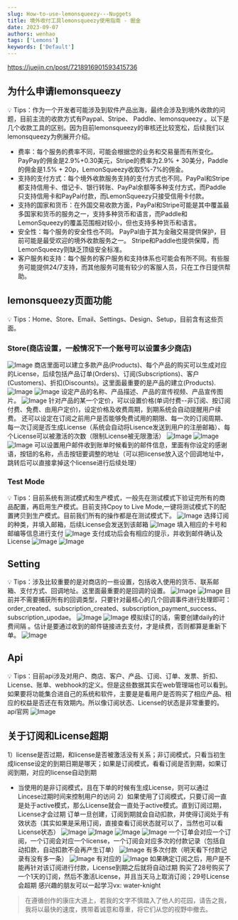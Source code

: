```yaml
---
slug: How-to-use-lemonsqueezy---Nuggets
title: 境外收付工具lemonsqueezy使用指南 - 掘金
date: 2023-09-07
authors: wenhao
tags: ['Lemons']
keywords: ['Default']
---
```

https://juejin.cn/post/7218916901593415736 

## 为什么申请lemonsqueezy

<!-- truncate -->

💡 Tips：作为一个开发者可能涉及到软件产品出海，最终会涉及到境外收款的问题，目前主流的收款方式有Paypal、Stripe、 
Paddle、lemonsqueezy 。以下是几个收款工具的区别。因为目前lemonsqueezy的审核还比较宽松，后续我们以lemonsqueezy为例展开介绍。 
- 费率：每个服务的费率不同，可能会根据您的业务和交易量而有所变化。 PayPay的佣金是2.9%+0.30美元，Stripe的费率为2.9% + 30美分，Paddle的佣金是1.5% + 20p，LemonSqueezy收取5%-7%的佣金。
- 支持的支付方式：每个境外收款服务支持的支付方式也不同。PayPal和Stripe都支持信用卡、借记卡、银行转账、PayPal余额等多种支付方式，而Paddle只支持信用卡和PayPal付款，而LemonSqueezy只接受信用卡付款。
- 支持的国家和货币：在外国交易收款方面，PayPal和Stripe可能是其中覆盖最多国家和货币的服务之一，支持多种货币和语言，而Paddle和LemonSqueezy的覆盖范围相对较小，但也支持多种货币和语言。
- 安全性：每个服务的安全性也不同。 PayPal由于其为金融交易提供保护，目前可能是最受欢迎的境外收款服务之一。 Stripe和Paddle也提供保障，而LemonSqueezy则缺乏顶级安全标准。
- 客户服务和支持：每个服务的客户服务和支持体系也可能会有所不同。有些服务可能提供24/7支持，而其他服务可能有较少的客服人员，只在工作日提供帮助。
## lemonsqueezy页面功能

<!-- truncate -->

💡 Tips：Home、Store、Email、Settings、Design、Setup，目前含有这些页面。 
### Store(商店设置，一般情况下一个账号可以设置多少商店)

![Image](https://prod-files-secure.s3.us-west-2.amazonaws.com/b0012720-ccd1-41ef-9ca9-02f55a45f30f/c73441c2-9122-4c65-9edb-34b20a5b31fe/125b584cd21c45c493065c7cbc59ef0atplv-k3u1fbpfcp-zoom-in-crop-mark1512000.awebp?X-Amz-Algorithm=AWS4-HMAC-SHA256&X-Amz-Content-Sha256=UNSIGNED-PAYLOAD&X-Amz-Credential=AKIAT73L2G45HZZMZUHI%2F20231125%2Fus-west-2%2Fs3%2Faws4_request&X-Amz-Date=20231125T072118Z&X-Amz-Expires=3600&X-Amz-Signature=2bed88e4a080b3bd7a8382d23ecb2e83ff47316e36122edf3bc6c8d24cb55b9b&X-Amz-SignedHeaders=host&x-id=GetObject)
商店里面可以建立多款产品(Products)、每个产品的购买可以生成对应的License，后续包括产品订单(Orders)、订阅(Subscriptions)、客户(Customers)、折扣(Discounts)。这里面最重要的是产品的建立(Products). 
![Image](https://prod-files-secure.s3.us-west-2.amazonaws.com/b0012720-ccd1-41ef-9ca9-02f55a45f30f/80770456-4c83-46fd-b94f-64a534e45a25/327c4d282b7346d1ba4f472b6d3e2878tplv-k3u1fbpfcp-zoom-in-crop-mark1512000.awebp?X-Amz-Algorithm=AWS4-HMAC-SHA256&X-Amz-Content-Sha256=UNSIGNED-PAYLOAD&X-Amz-Credential=AKIAT73L2G45HZZMZUHI%2F20231125%2Fus-west-2%2Fs3%2Faws4_request&X-Amz-Date=20231125T072118Z&X-Amz-Expires=3600&X-Amz-Signature=d8b7824b0f9f93e31b181378d79bd39d3d66e49fdc1de3e62352729c54261b5b&X-Amz-SignedHeaders=host&x-id=GetObject)
![Image](https://prod-files-secure.s3.us-west-2.amazonaws.com/b0012720-ccd1-41ef-9ca9-02f55a45f30f/5ba9a9fb-579d-48cc-b8af-6553c19ac7b4/f9f0f330e9e24175b9851e51cb4a538ctplv-k3u1fbpfcp-zoom-in-crop-mark1512000.awebp?X-Amz-Algorithm=AWS4-HMAC-SHA256&X-Amz-Content-Sha256=UNSIGNED-PAYLOAD&X-Amz-Credential=AKIAT73L2G45HZZMZUHI%2F20231125%2Fus-west-2%2Fs3%2Faws4_request&X-Amz-Date=20231125T072118Z&X-Amz-Expires=3600&X-Amz-Signature=5ba0ea80854777b6912541e9f8def62f555f060175991486b4beef989606b851&X-Amz-SignedHeaders=host&x-id=GetObject)
设定产品的名称、产品描述、产品的宣传视频、产品宣传图片。 
![Image](https://prod-files-secure.s3.us-west-2.amazonaws.com/b0012720-ccd1-41ef-9ca9-02f55a45f30f/d2295612-a0df-4383-8330-adddd01db479/41a0fb4aed7a427a99bfa7a0e369c724tplv-k3u1fbpfcp-zoom-in-crop-mark1512000.awebp?X-Amz-Algorithm=AWS4-HMAC-SHA256&X-Amz-Content-Sha256=UNSIGNED-PAYLOAD&X-Amz-Credential=AKIAT73L2G45HZZMZUHI%2F20231125%2Fus-west-2%2Fs3%2Faws4_request&X-Amz-Date=20231125T072118Z&X-Amz-Expires=3600&X-Amz-Signature=dc01ff0a404c4faa15906059b9d244ed518d4c22119cce5a488f57dbbc669987&X-Amz-SignedHeaders=host&x-id=GetObject)
针对产品的某一个定价，可以设置价格(单词付费--非订阅、按订阅付费、免费、由用户定价)，设定价格及收费周期，到期系统会自动提醒用户续费。 
还可以设定在订阅之前用户是否能够免费试用的期限、每一次的订阅周期、每一次订阅是否生成License（系统会自动将Lisence发送到用户的注册邮箱）、每个License可以被激活的次数（限制License被无限激活） 
![Image](https://prod-files-secure.s3.us-west-2.amazonaws.com/b0012720-ccd1-41ef-9ca9-02f55a45f30f/f53ec56a-99e5-4835-b1ae-ea89581dfd8d/d2fbf6b3683d44b78730c8d65a7a0644tplv-k3u1fbpfcp-zoom-in-crop-mark1512000.awebp?X-Amz-Algorithm=AWS4-HMAC-SHA256&X-Amz-Content-Sha256=UNSIGNED-PAYLOAD&X-Amz-Credential=AKIAT73L2G45HZZMZUHI%2F20231125%2Fus-west-2%2Fs3%2Faws4_request&X-Amz-Date=20231125T072118Z&X-Amz-Expires=3600&X-Amz-Signature=0acc1b40ac4b9f4d0754e34624945a822508b48defddd9c059f5ba0245fe8f45&X-Amz-SignedHeaders=host&x-id=GetObject)
![Image](https://prod-files-secure.s3.us-west-2.amazonaws.com/b0012720-ccd1-41ef-9ca9-02f55a45f30f/68178c95-2e4a-4a90-a00e-4117a11ff946/1c355e4496d74ae295332ba934f3316ctplv-k3u1fbpfcp-zoom-in-crop-mark1512000.awebp?X-Amz-Algorithm=AWS4-HMAC-SHA256&X-Amz-Content-Sha256=UNSIGNED-PAYLOAD&X-Amz-Credential=AKIAT73L2G45HZZMZUHI%2F20231125%2Fus-west-2%2Fs3%2Faws4_request&X-Amz-Date=20231125T072118Z&X-Amz-Expires=3600&X-Amz-Signature=3b55e703b505840408eb1461953b718f60ef8f7f06b3465023fb4ce5d0469e5a&X-Amz-SignedHeaders=host&x-id=GetObject)
![Image](https://prod-files-secure.s3.us-west-2.amazonaws.com/b0012720-ccd1-41ef-9ca9-02f55a45f30f/d71d256e-8df3-456e-a7c8-2ec7756f84e3/81c596da36ab4ce1910febb97e8e1bbftplv-k3u1fbpfcp-zoom-in-crop-mark1512000.awebp?X-Amz-Algorithm=AWS4-HMAC-SHA256&X-Amz-Content-Sha256=UNSIGNED-PAYLOAD&X-Amz-Credential=AKIAT73L2G45HZZMZUHI%2F20231125%2Fus-west-2%2Fs3%2Faws4_request&X-Amz-Date=20231125T072118Z&X-Amz-Expires=3600&X-Amz-Signature=a467c3ca5ca79ae50bece12c7fb25abc6bfc9611c4704af9a17d5819aa203c8f&X-Amz-SignedHeaders=host&x-id=GetObject)
可以设置用户邮件收到账单时候看到的邮件信息，里面有你设定的感谢语，按钮的名称，点击按钮要调整的地址（可以把license放入这个回调地址中，跳转后可以直接拿掉这个license进行后续处理） 
### Test Mode

💡 Tips：目前系统有测试模式和生产模式，一般先在测试模式下验证完所有的商品配置，再启用生产模式。目前支持Cpoy to Live Mode,一键将测试模式下的配置拷贝到生产模式。目前我们所有的操作都是在测试模式下。 
![Image](https://prod-files-secure.s3.us-west-2.amazonaws.com/b0012720-ccd1-41ef-9ca9-02f55a45f30f/58c9efa0-076e-4439-a8c6-5ed0ecaa845b/60778e8feb36407f8364f5759a68a012tplv-k3u1fbpfcp-zoom-in-crop-mark1512000.awebp?X-Amz-Algorithm=AWS4-HMAC-SHA256&X-Amz-Content-Sha256=UNSIGNED-PAYLOAD&X-Amz-Credential=AKIAT73L2G45HZZMZUHI%2F20231125%2Fus-west-2%2Fs3%2Faws4_request&X-Amz-Date=20231125T072118Z&X-Amz-Expires=3600&X-Amz-Signature=6c27fc954dc12e64463a22e513ae26f1f59f7f452da0601feaf317eb2804ae5a&X-Amz-SignedHeaders=host&x-id=GetObject)
选择订阅的种类，并填入邮箱，后续License会发送到该邮箱 
![Image](https://prod-files-secure.s3.us-west-2.amazonaws.com/b0012720-ccd1-41ef-9ca9-02f55a45f30f/205d9a0e-7d15-41bf-a3f0-8385d6eb6740/fedb3f89776f445387c8ad38ac65e585tplv-k3u1fbpfcp-zoom-in-crop-mark1512000.awebp?X-Amz-Algorithm=AWS4-HMAC-SHA256&X-Amz-Content-Sha256=UNSIGNED-PAYLOAD&X-Amz-Credential=AKIAT73L2G45HZZMZUHI%2F20231125%2Fus-west-2%2Fs3%2Faws4_request&X-Amz-Date=20231125T072118Z&X-Amz-Expires=3600&X-Amz-Signature=14f12a863a5e5f68efb39c904dfbd8dfac136dff91cc6e8a788d98c298d07167&X-Amz-SignedHeaders=host&x-id=GetObject)
填入相应的卡号和邮编等信息进行支付 
![Image](https://prod-files-secure.s3.us-west-2.amazonaws.com/b0012720-ccd1-41ef-9ca9-02f55a45f30f/107bd450-ba4c-4da3-9098-eb963ecb054c/9cf5659939404c509ac43d95038bb97btplv-k3u1fbpfcp-zoom-in-crop-mark1512000.awebp?X-Amz-Algorithm=AWS4-HMAC-SHA256&X-Amz-Content-Sha256=UNSIGNED-PAYLOAD&X-Amz-Credential=AKIAT73L2G45HZZMZUHI%2F20231125%2Fus-west-2%2Fs3%2Faws4_request&X-Amz-Date=20231125T072118Z&X-Amz-Expires=3600&X-Amz-Signature=302fc4f08f4a2c86fe30f8d2c65c466e03584a38fea272da76109090df97ffea&X-Amz-SignedHeaders=host&x-id=GetObject)
支付成功后会有相应的提示，并收到邮件确认及License 
![Image](https://prod-files-secure.s3.us-west-2.amazonaws.com/b0012720-ccd1-41ef-9ca9-02f55a45f30f/ec51fea0-dc55-424e-9280-475db87af1b8/b8a41869c2ef48f88b6cf832a944b804tplv-k3u1fbpfcp-zoom-in-crop-mark1512000.awebp?X-Amz-Algorithm=AWS4-HMAC-SHA256&X-Amz-Content-Sha256=UNSIGNED-PAYLOAD&X-Amz-Credential=AKIAT73L2G45HZZMZUHI%2F20231125%2Fus-west-2%2Fs3%2Faws4_request&X-Amz-Date=20231125T072118Z&X-Amz-Expires=3600&X-Amz-Signature=504f164eeee7407992c97aaa5bb95ebaff3b6030d63c8701d0f51ca453464aa7&X-Amz-SignedHeaders=host&x-id=GetObject)
![Image](https://prod-files-secure.s3.us-west-2.amazonaws.com/b0012720-ccd1-41ef-9ca9-02f55a45f30f/0e7104d8-9989-41b3-a566-8cc8c8b73214/f5c6d4ec6d6d453981b4e9c722f5e0f1tplv-k3u1fbpfcp-zoom-in-crop-mark1512000.awebp?X-Amz-Algorithm=AWS4-HMAC-SHA256&X-Amz-Content-Sha256=UNSIGNED-PAYLOAD&X-Amz-Credential=AKIAT73L2G45HZZMZUHI%2F20231125%2Fus-west-2%2Fs3%2Faws4_request&X-Amz-Date=20231125T072118Z&X-Amz-Expires=3600&X-Amz-Signature=29f18cc601a4d26b364e79178d5141c515122d6750f12d8982c7ac11ed340f89&X-Amz-SignedHeaders=host&x-id=GetObject)
## Setting

<!-- truncate -->

💡 Tips：涉及比较重要的是对商店的一些设置，包括收入使用的货币、联系邮箱、支付方式、回调地址。这里面最重要的是回调的设置。 
![Image](https://prod-files-secure.s3.us-west-2.amazonaws.com/b0012720-ccd1-41ef-9ca9-02f55a45f30f/6b239379-de25-4144-9d0d-f1ece5af5a2b/7d802cf831f64088a6c9ed09922667c9tplv-k3u1fbpfcp-zoom-in-crop-mark1512000.awebp?X-Amz-Algorithm=AWS4-HMAC-SHA256&X-Amz-Content-Sha256=UNSIGNED-PAYLOAD&X-Amz-Credential=AKIAT73L2G45HZZMZUHI%2F20231125%2Fus-west-2%2Fs3%2Faws4_request&X-Amz-Date=20231125T072118Z&X-Amz-Expires=3600&X-Amz-Signature=138cb9d284167a9622c69e32399b3bec80bbb50e2563f03d73734945947a2798&X-Amz-SignedHeaders=host&x-id=GetObject)
![Image](https://prod-files-secure.s3.us-west-2.amazonaws.com/b0012720-ccd1-41ef-9ca9-02f55a45f30f/cbe24786-c567-481e-a9e6-6e47f3b88aea/e15bbc566e86452d8d6609763f7c3d7ctplv-k3u1fbpfcp-zoom-in-crop-mark1512000.awebp?X-Amz-Algorithm=AWS4-HMAC-SHA256&X-Amz-Content-Sha256=UNSIGNED-PAYLOAD&X-Amz-Credential=AKIAT73L2G45HZZMZUHI%2F20231125%2Fus-west-2%2Fs3%2Faws4_request&X-Amz-Date=20231125T072118Z&X-Amz-Expires=3600&X-Amz-Signature=f6d53b62d6239179cebfcecb9f43e1489886bdf7169542a9b4e323d16a13c7d7&X-Amz-SignedHeaders=host&x-id=GetObject)
目前并不需要捕获所有的回调类型，只要针对最核心的几个回调事件进行处理即可：order_created、subscription_created、subscription_payment_success、subscription_upodae。 
![Image](https://prod-files-secure.s3.us-west-2.amazonaws.com/b0012720-ccd1-41ef-9ca9-02f55a45f30f/d7694838-d948-425d-9c5b-054065bcf961/779768f7a97e423db5f48f617154c950tplv-k3u1fbpfcp-zoom-in-crop-mark1512000.awebp?X-Amz-Algorithm=AWS4-HMAC-SHA256&X-Amz-Content-Sha256=UNSIGNED-PAYLOAD&X-Amz-Credential=AKIAT73L2G45HZZMZUHI%2F20231125%2Fus-west-2%2Fs3%2Faws4_request&X-Amz-Date=20231125T072118Z&X-Amz-Expires=3600&X-Amz-Signature=e6ab20e015c59c7fb8bebae42873b626f0025a4f70805e44935c80f83f39213a&X-Amz-SignedHeaders=host&x-id=GetObject)
![Image](https://prod-files-secure.s3.us-west-2.amazonaws.com/b0012720-ccd1-41ef-9ca9-02f55a45f30f/06af79a4-bcb2-47ad-bc10-34095e90d619/bc2b645c25fa4a5b8f4cf60c2406be94tplv-k3u1fbpfcp-zoom-in-crop-mark1512000.awebp?X-Amz-Algorithm=AWS4-HMAC-SHA256&X-Amz-Content-Sha256=UNSIGNED-PAYLOAD&X-Amz-Credential=AKIAT73L2G45HZZMZUHI%2F20231125%2Fus-west-2%2Fs3%2Faws4_request&X-Amz-Date=20231125T072118Z&X-Amz-Expires=3600&X-Amz-Signature=ef02e86a6dbd49b52772a09d249ca8e617a3d7d10fc024adb19135ff000da7ce&X-Amz-SignedHeaders=host&x-id=GetObject)
模拟续订的话，需要创建daily的计费间隔 。估计是要通过收到的邮件链接进去支付，才是续费，否则都算是重新下单。 
![Image](https://prod-files-secure.s3.us-west-2.amazonaws.com/b0012720-ccd1-41ef-9ca9-02f55a45f30f/43b55db8-3acb-4b62-a139-eda13fa48563/16c49d10c61742bc89e06dbfafc5fb1ftplv-k3u1fbpfcp-zoom-in-crop-mark1512000.awebp?X-Amz-Algorithm=AWS4-HMAC-SHA256&X-Amz-Content-Sha256=UNSIGNED-PAYLOAD&X-Amz-Credential=AKIAT73L2G45HZZMZUHI%2F20231125%2Fus-west-2%2Fs3%2Faws4_request&X-Amz-Date=20231125T072118Z&X-Amz-Expires=3600&X-Amz-Signature=18f076f2fe52936984ac4e04d99bf172527b82d63b73bbd96c3cd7ae0fa3153a&X-Amz-SignedHeaders=host&x-id=GetObject)
## Api

<!-- truncate -->

💡 Tips：目前api涉及对用户、商店、客户、产品、订阅、订单、发票、折扣、License、账单、webhook的定义。但是这些数据其实在web管理端也可以看到。如果要将功能集合进自己的系统和软件，主要是是看用户是否购买了相应产品、相应的权益是否还在有效期内。所以像订阅状态、License的状态是非常重要的。 api官网 
![Image](https://prod-files-secure.s3.us-west-2.amazonaws.com/b0012720-ccd1-41ef-9ca9-02f55a45f30f/167e15dc-e54c-4c6b-9aec-7cb702ac6fb2/6a93474f71d045fb8db1390ed67486b6tplv-k3u1fbpfcp-zoom-in-crop-mark1512000.awebp?X-Amz-Algorithm=AWS4-HMAC-SHA256&X-Amz-Content-Sha256=UNSIGNED-PAYLOAD&X-Amz-Credential=AKIAT73L2G45HZZMZUHI%2F20231125%2Fus-west-2%2Fs3%2Faws4_request&X-Amz-Date=20231125T072118Z&X-Amz-Expires=3600&X-Amz-Signature=d93017a936c1885f83a25374ec259052112988e778b633567748b289e6f0031e&X-Amz-SignedHeaders=host&x-id=GetObject)
## 关于订阅和License超期

<!-- truncate -->

1）license是否过期，和license是否被激活没有关系；非订阅模式，只看当初生成license设定的到期日期是哪天；如果是订阅模式，看看订阅是否到期，如果订阅到期，对应的license自动到期 
- 当使用的是非订阅模式，且在下单的时候有生成License，则可以通过Lincese过期时间来控制用户的访问
2）如果使用了订阅模式，只要订阅一直是处于active模式，那么License就会一直处于active模式。直到订阅过期，License才会过期 
订单一旦创建，订阅到期就会自动扣款，并使得订阅处于有效状态（其实如果是采用订阅，直接查看订阅状态就可以了，当然也可以看License状态） 
![Image](https://prod-files-secure.s3.us-west-2.amazonaws.com/b0012720-ccd1-41ef-9ca9-02f55a45f30f/037ecce4-098b-4b7a-bfc8-9071b87357ec/e2067263dd9b4c5d82cefd10e7ca3434tplv-k3u1fbpfcp-zoom-in-crop-mark1512000.awebp?X-Amz-Algorithm=AWS4-HMAC-SHA256&X-Amz-Content-Sha256=UNSIGNED-PAYLOAD&X-Amz-Credential=AKIAT73L2G45HZZMZUHI%2F20231125%2Fus-west-2%2Fs3%2Faws4_request&X-Amz-Date=20231125T072118Z&X-Amz-Expires=3600&X-Amz-Signature=29bda9e7a6060ce09021e20fbe49411afb88e07a8b48c4da591f967130c79703&X-Amz-SignedHeaders=host&x-id=GetObject)
![Image](https://prod-files-secure.s3.us-west-2.amazonaws.com/b0012720-ccd1-41ef-9ca9-02f55a45f30f/423f0939-64d5-4e66-bc4c-c228bc099a3a/4a853038fff542e9b4f158a2bbf5bd1ctplv-k3u1fbpfcp-zoom-in-crop-mark1512000.awebp?X-Amz-Algorithm=AWS4-HMAC-SHA256&X-Amz-Content-Sha256=UNSIGNED-PAYLOAD&X-Amz-Credential=AKIAT73L2G45HZZMZUHI%2F20231125%2Fus-west-2%2Fs3%2Faws4_request&X-Amz-Date=20231125T072118Z&X-Amz-Expires=3600&X-Amz-Signature=ccff5987c9032fbcbd7d5e000fca69b9593d2add908c8d9180fd6f585b44d827&X-Amz-SignedHeaders=host&x-id=GetObject)
![Image](https://prod-files-secure.s3.us-west-2.amazonaws.com/b0012720-ccd1-41ef-9ca9-02f55a45f30f/7efdcf0d-953d-4ec5-828a-97d927f4412e/706ab98fe56348d595f0d3329086e82atplv-k3u1fbpfcp-zoom-in-crop-mark1512000.awebp?X-Amz-Algorithm=AWS4-HMAC-SHA256&X-Amz-Content-Sha256=UNSIGNED-PAYLOAD&X-Amz-Credential=AKIAT73L2G45HZZMZUHI%2F20231125%2Fus-west-2%2Fs3%2Faws4_request&X-Amz-Date=20231125T072118Z&X-Amz-Expires=3600&X-Amz-Signature=b51f9708aefed098dc9e1146e34eb6873130f79125fda215113508864cf4d0ed&X-Amz-SignedHeaders=host&x-id=GetObject)
![Image](https://prod-files-secure.s3.us-west-2.amazonaws.com/b0012720-ccd1-41ef-9ca9-02f55a45f30f/ba1578fe-7fde-41c0-b701-5394054a7045/c566074580a0445ca5f3fed59173f6aftplv-k3u1fbpfcp-zoom-in-crop-mark1512000.awebp?X-Amz-Algorithm=AWS4-HMAC-SHA256&X-Amz-Content-Sha256=UNSIGNED-PAYLOAD&X-Amz-Credential=AKIAT73L2G45HZZMZUHI%2F20231125%2Fus-west-2%2Fs3%2Faws4_request&X-Amz-Date=20231125T072118Z&X-Amz-Expires=3600&X-Amz-Signature=d274f58ce8c8a3536b3f7bc96d275ce4e2146faf804f43f7d4b04535fbf7497b&X-Amz-SignedHeaders=host&x-id=GetObject)
一个订单会对应一个订阅，一个订阅会对应一个license，一个订阅会对应多次的付款记录（包括自动扣款，自动扣款不会再产生订单） 
![Image](https://prod-files-secure.s3.us-west-2.amazonaws.com/b0012720-ccd1-41ef-9ca9-02f55a45f30f/c6bf7f1f-75d8-451f-b763-6a39d37aeff3/703d43b1475b401c87c6c3bc5f31f19ctplv-k3u1fbpfcp-zoom-in-crop-mark1512000.awebp?X-Amz-Algorithm=AWS4-HMAC-SHA256&X-Amz-Content-Sha256=UNSIGNED-PAYLOAD&X-Amz-Credential=AKIAT73L2G45HZZMZUHI%2F20231125%2Fus-west-2%2Fs3%2Faws4_request&X-Amz-Date=20231125T072118Z&X-Amz-Expires=3600&X-Amz-Signature=f8d956ced1b756de90a38edcb7d69ce7a668027a875a6e28e1035533c2e654b0&X-Amz-SignedHeaders=host&x-id=GetObject)
有多次付款（明天看下付款记录有没有多一条） 
![Image](https://prod-files-secure.s3.us-west-2.amazonaws.com/b0012720-ccd1-41ef-9ca9-02f55a45f30f/768078e8-8f71-4bf7-b501-d44c2cb18451/33b0026f875a4696b89b77083ccb26d8tplv-k3u1fbpfcp-zoom-in-crop-mark1512000.awebp?X-Amz-Algorithm=AWS4-HMAC-SHA256&X-Amz-Content-Sha256=UNSIGNED-PAYLOAD&X-Amz-Credential=AKIAT73L2G45HZZMZUHI%2F20231125%2Fus-west-2%2Fs3%2Faws4_request&X-Amz-Date=20231125T072118Z&X-Amz-Expires=3600&X-Amz-Signature=6dff58d8fedee653ce6ee6bdecb68ab1f253adff280ca1ae095c670a027acf14&X-Amz-SignedHeaders=host&x-id=GetObject)
有对应的 
![Image](https://prod-files-secure.s3.us-west-2.amazonaws.com/b0012720-ccd1-41ef-9ca9-02f55a45f30f/7f88f7ca-ad16-48b2-8f0d-5dc794144cbe/490a65c6b7ec41d48fe1a8809713c3d5tplv-k3u1fbpfcp-zoom-in-crop-mark1512000.awebp?X-Amz-Algorithm=AWS4-HMAC-SHA256&X-Amz-Content-Sha256=UNSIGNED-PAYLOAD&X-Amz-Credential=AKIAT73L2G45HZZMZUHI%2F20231125%2Fus-west-2%2Fs3%2Faws4_request&X-Amz-Date=20231125T072118Z&X-Amz-Expires=3600&X-Amz-Signature=9ad45555f77e6d04577806adfd087fa38a16511d7df7d4d6522aa882cacc71fc&X-Amz-SignedHeaders=host&x-id=GetObject)
如果确定订阅之后，用户是不能再针对该订阅进行付款，License到期之后就将自动过期 
购买了28号购买了一个1天的订阅，然后不激活License，并且当天马上取消订阅；29号License会超期 
感兴趣的朋友可以一起学习vx: water-knight 



 > 在遵循创作的康庄大道上，若我的文字不慎踏入了他人的花园，请告之我，我将以最快的速度，携带着诚意和尊重，将它们从您的视野中撤去。
